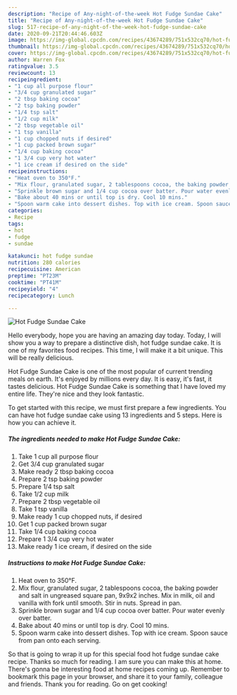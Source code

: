 ```yaml
---
description: "Recipe of Any-night-of-the-week Hot Fudge Sundae Cake"
title: "Recipe of Any-night-of-the-week Hot Fudge Sundae Cake"
slug: 517-recipe-of-any-night-of-the-week-hot-fudge-sundae-cake
date: 2020-09-21T20:44:46.603Z
image: https://img-global.cpcdn.com/recipes/43674289/751x532cq70/hot-fudge-sundae-cake-recipe-main-photo.jpg
thumbnail: https://img-global.cpcdn.com/recipes/43674289/751x532cq70/hot-fudge-sundae-cake-recipe-main-photo.jpg
cover: https://img-global.cpcdn.com/recipes/43674289/751x532cq70/hot-fudge-sundae-cake-recipe-main-photo.jpg
author: Warren Fox
ratingvalue: 3.5
reviewcount: 13
recipeingredient:
- "1 cup all purpose flour"
- "3/4 cup granulated sugar"
- "2 tbsp baking cocoa"
- "2 tsp baking powder"
- "1/4 tsp salt"
- "1/2 cup milk"
- "2 tbsp vegetable oil"
- "1 tsp vanilla"
- "1 cup chopped nuts if desired"
- "1 cup packed brown sugar"
- "1/4 cup baking cocoa"
- "1 3/4 cup very hot water"
- "1 ice cream if desired on the side"
recipeinstructions:
- "Heat oven to 350°F."
- "Mix flour, granulated sugar, 2 tablespoons cocoa, the baking powder and salt in ungreased square pan, 9x9x2 inches. Mix in milk, oil and vanilla with fork until smooth. Stir in nuts. Spread in pan."
- "Sprinkle brown sugar and 1/4 cup cocoa over batter. Pour water evenly over batter."
- "Bake about 40 mins or until top is dry. Cool 10 mins."
- "Spoon warm cake into dessert dishes. Top with ice cream. Spoon sauce from pan onto each serving."
categories:
- Recipe
tags:
- hot
- fudge
- sundae

katakunci: hot fudge sundae 
nutrition: 280 calories
recipecuisine: American
preptime: "PT23M"
cooktime: "PT41M"
recipeyield: "4"
recipecategory: Lunch

---
```



![Hot Fudge Sundae Cake](https://img-global.cpcdn.com/recipes/43674289/751x532cq70/hot-fudge-sundae-cake-recipe-main-photo.jpg)

Hello everybody, hope you are having an amazing day today. Today, I will show you a way to prepare a distinctive dish, hot fudge sundae cake. It is one of my favorites food recipes. This time, I will make it a bit unique. This will be really delicious.

Hot Fudge Sundae Cake is one of the most popular of current trending meals on earth. It's enjoyed by millions every day. It is easy, it's fast, it tastes delicious. Hot Fudge Sundae Cake is something that I have loved my entire life. They're nice and they look fantastic.




To get started with this recipe, we must first prepare a few ingredients. You can have hot fudge sundae cake using 13 ingredients and 5 steps. Here is how you can achieve it.

<!--inarticleads1-->

##### The ingredients needed to make Hot Fudge Sundae Cake:

1. Take 1 cup all purpose flour
1. Get 3/4 cup granulated sugar
1. Make ready 2 tbsp baking cocoa
1. Prepare 2 tsp baking powder
1. Prepare 1/4 tsp salt
1. Take 1/2 cup milk
1. Prepare 2 tbsp vegetable oil
1. Take 1 tsp vanilla
1. Make ready 1 cup chopped nuts, if desired
1. Get 1 cup packed brown sugar
1. Take 1/4 cup baking cocoa
1. Prepare 1 3/4 cup very hot water
1. Make ready 1 ice cream, if desired on the side




<!--inarticleads2-->

##### Instructions to make Hot Fudge Sundae Cake:

1. Heat oven to 350°F.
1. Mix flour, granulated sugar, 2 tablespoons cocoa, the baking powder and salt in ungreased square pan, 9x9x2 inches. Mix in milk, oil and vanilla with fork until smooth. Stir in nuts. Spread in pan.
1. Sprinkle brown sugar and 1/4 cup cocoa over batter. Pour water evenly over batter.
1. Bake about 40 mins or until top is dry. Cool 10 mins.
1. Spoon warm cake into dessert dishes. Top with ice cream. Spoon sauce from pan onto each serving.




So that is going to wrap it up for this special food hot fudge sundae cake recipe. Thanks so much for reading. I am sure you can make this at home. There's gonna be interesting food at home recipes coming up. Remember to bookmark this page in your browser, and share it to your family, colleague and friends. Thank you for reading. Go on get cooking!
